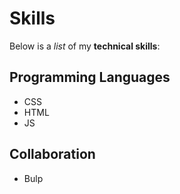 # Skills

Below is a _list_ of my **technical skills**:

## Programming Languages
- CSS
- HTML
- JS

## Collaboration
- Bulp

